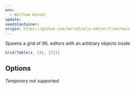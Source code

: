 ```yaml
---
env:
  - Wolfram Kernel
update: 
needsContainer: 
origin: https://github.com/JerryI/wljs-editor/tree/main
---
```



Spawns a grid of WL editors with an arbitrary objects inside
```mathematica
Grid[Table[x, {4}, {7}]]
```



## Options
*Temporary not supported*

